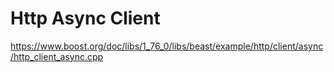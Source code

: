# Http Async Client
https://www.boost.org/doc/libs/1_76_0/libs/beast/example/http/client/async/http_client_async.cpp


